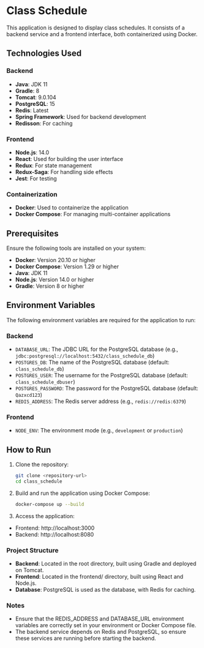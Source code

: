 # Class Schedule

This application is designed to display class schedules. It consists of a backend service and a frontend interface, both containerized using Docker.

## Technologies Used

### Backend
- **Java**: JDK 11
- **Gradle**: 8
- **Tomcat**: 9.0.104
- **PostgreSQL**: 15
- **Redis**: Latest
- **Spring Framework**: Used for backend development
- **Redisson**: For caching

### Frontend
- **Node.js**: 14.0
- **React**: Used for building the user interface
- **Redux**: For state management
- **Redux-Saga**: For handling side effects
- **Jest**: For testing

### Containerization
- **Docker**: Used to containerize the application
- **Docker Compose**: For managing multi-container applications

## Prerequisites

Ensure the following tools are installed on your system:
- **Docker**: Version 20.10 or higher
- **Docker Compose**: Version 1.29 or higher
- **Java**: JDK 11
- **Node.js**: Version 14.0 or higher
- **Gradle**: Version 8 or higher

## Environment Variables

The following environment variables are required for the application to run:

### Backend
- `DATABASE_URL`: The JDBC URL for the PostgreSQL database (e.g., `jdbc:postgresql://localhost:5432/class_schedule_db`)
- `POSTGRES_DB`: The name of the PostgreSQL database (default: `class_schedule_db`)
- `POSTGRES_USER`: The username for the PostgreSQL database (default: `class_schedule_dbuser`)
- `POSTGRES_PASSWORD`: The password for the PostgreSQL database (default: `Qazxcd123`)
- `REDIS_ADDRESS`: The Redis server address (e.g., `redis://redis:6379`)

### Frontend
- `NODE_ENV`: The environment mode (e.g., `development` or `production`)

## How to Run

1. Clone the repository:
   ```bash
   git clone <repository-url>
   cd class_schedule
2. Build and run the application using Docker Compose:
    ```bash
    docker-compose up --build
3. Access the application:
- Frontend: http://localhost:3000
- Backend: http://localhost:8080

### Project Structure
- <b>Backend</b>: Located in the root directory, built using Gradle and deployed on Tomcat.
- <b>Frontend</b>: Located in the frontend/ directory, built using React and Node.js.
- <b>Database</b>: PostgreSQL is used as the database, with Redis for caching.

### Notes

- Ensure that the REDIS_ADDRESS and DATABASE_URL environment variables are correctly set in your environment or Docker Compose file.
- The backend service depends on Redis and PostgreSQL, so ensure these services are running before starting the backend.